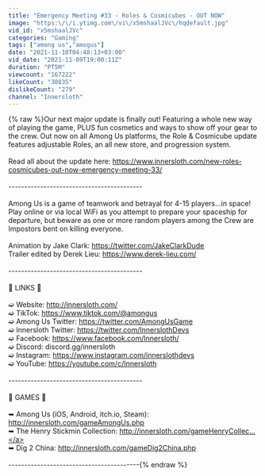 ```yaml
---
title: "Emergency Meeting #33 - Roles & Cosmicubes - OUT NOW"
image: "https:\/\/i.ytimg.com\/vi\/x5mshaalJVc\/hqdefault.jpg"
vid_id: "x5mshaalJVc"
categories: "Gaming"
tags: ["among us","amogus"]
date: "2021-11-10T04:48:13+03:00"
vid_date: "2021-11-09T19:00:11Z"
duration: "PT5M"
viewcount: "167222"
likeCount: "30835"
dislikeCount: "279"
channel: "Innersloth"
---
```

{% raw %}Our next major update is finally out! Featuring a whole new way of playing the game, PLUS fun cosmetics and ways to show off your gear to the crew. Out now on all Among Us platforms, the Role &amp; Cosmicube update features adjustable Roles, an all new store, and progression system.<br /><br />Read all about the update here: <a rel="nofollow" target="blank" href="https://www.innersloth.com/new-roles-cosmicubes-out-now-emergency-meeting-33/">https://www.innersloth.com/new-roles-cosmicubes-out-now-emergency-meeting-33/</a><br /><br />------------------------------------------<br /><br />Among Us is a game of teamwork and betrayal for 4-15 players...in space! Play online or via local WiFi as you attempt to prepare your spaceship for departure, but beware as one or more random players among the Crew are Impostors bent on killing everyone.<br /><br />Animation by Jake Clark: <a rel="nofollow" target="blank" href="https://twitter.com/JakeClarkDude">https://twitter.com/JakeClarkDude</a><br />Trailer edited by Derek Lieu: <a rel="nofollow" target="blank" href="https://www.derek-lieu.com/">https://www.derek-lieu.com/</a><br /><br />------------------------------------------<br /><br />🚀  LINKS  🚀<br /><br />➫ Website: <a rel="nofollow" target="blank" href="http://innersloth.com/">http://innersloth.com/</a><br />➫ TikTok: <a rel="nofollow" target="blank" href="https://www.tiktok.com/@amongus">https://www.tiktok.com/@amongus</a><br />➫ Among Us Twitter: <a rel="nofollow" target="blank" href="https://twitter.com/AmongUsGame">https://twitter.com/AmongUsGame</a><br />➫ Innersloth Twitter: <a rel="nofollow" target="blank" href="https://twitter.com/InnerslothDevs">https://twitter.com/InnerslothDevs</a><br />➫ Facebook: <a rel="nofollow" target="blank" href="https://www.facebook.com/Innersloth/">https://www.facebook.com/Innersloth/</a><br />➫ Discord: discord.gg/innersloth<br />➫ Instagram: <a rel="nofollow" target="blank" href="https://www.instagram.com/innerslothdevs">https://www.instagram.com/innerslothdevs</a><br />➫ YouTube: <a rel="nofollow" target="blank" href="https://youtube.com/c/Innersloth">https://youtube.com/c/Innersloth</a><br /><br />------------------------------------------<br /><br />🚀 GAMES 🚀<br /><br />➥ Among Us (iOS, Android, itch.io, Steam): <a rel="nofollow" target="blank" href="http://innersloth.com/gameAmongUs.php">http://innersloth.com/gameAmongUs.php</a><br />➥ The Henry Stickmin Collection: <a rel="nofollow" target="blank" href="http://innersloth.com/gameHenryCollec...">http://innersloth.com/gameHenryCollec...</a><br />➥ Dig 2 China: <a rel="nofollow" target="blank" href="http://innersloth.com/gameDig2China.php">http://innersloth.com/gameDig2China.php</a><br /><br />-----------------------------------------{% endraw %}
